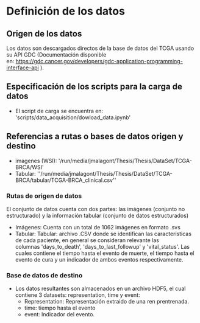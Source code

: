 # Definición de los datos

## Origen de los datos

Los datos son descargados directos de la base de datos del TCGA usando su API GDC (Documentación disponible en: https://gdc.cancer.gov/developers/gdc-application-programming-interface-api ). 

## Especificación de los scripts para la carga de datos

- El script de carga se encuentra en: 'scripts/data_acquisition/dowload_data.ipynb'

## Referencias a rutas o bases de datos origen y destino

- imagenes (WSI): '/run/media/jmalagont/Thesis/Thesis/DataSet/TCGA-BRCA/WSI'
- Tabular: ''/run/media/jmalagont/Thesis/Thesis/DataSet/TCGA-BRCA/tabular/TCGA-BRCA_clinical.csv''

### Rutas de origen de datos

El conjunto de datos cuenta con dos partes: las imágenes (conjunto no estructurado) y la información tabular (conjunto de datos estructurados)
 
- Imágenes: Cuenta con un total de 1062 imágenes en formato .svs
- Tabular: Tabular: archivo .CSV donde se identifican las caracteristicas de cada paciente, en general se consideran relevante las columnas 'days_to_death', 'days_to_last_followup' y 'vital_status'. Las cuales contiene el tiempo hasta el evento de muerte, el tiempo hasta el evento de cura y un indicador de ambos eventos respectivamente. 

### Base de datos de destino

- Los datos resultantes son almacenados en un archivo HDF5, el cual contiene 3 datasets: representation, time y event:
    - Representation: Representación extraido de una ren prentrenada.
    - time: tiempo hasta el evento
    - event: Indicador del evento.
